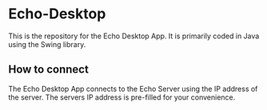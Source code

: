 # Echo-Desktop
This is the repository for the Echo Desktop App. It is primarily coded in Java using the Swing library.

## How to connect
The Echo Desktop App connects to the Echo Server using the IP address of the server.
The servers IP address is pre-filled for your convenience.
